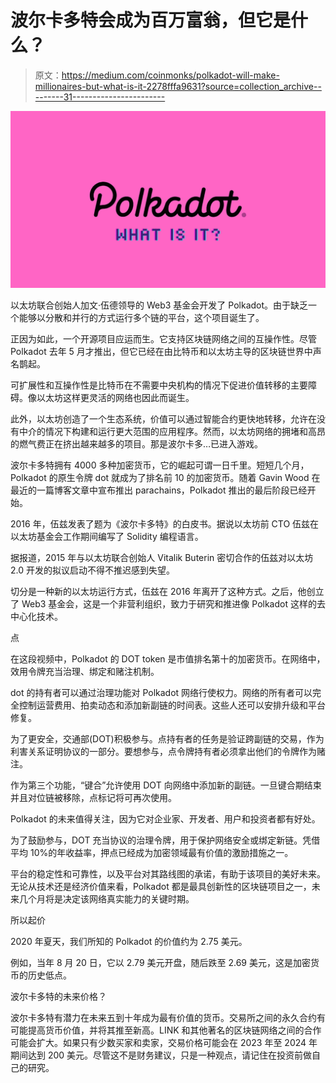 # 波尔卡多特会成为百万富翁，但它是什么？

> 原文：<https://medium.com/coinmonks/polkadot-will-make-millionaires-but-what-is-it-2278fffa9631?source=collection_archive---------31----------------------->

![](img/00b2b3b540b17b8cb5ad804b9b39d7c1.png)

以太坊联合创始人加文·伍德领导的 Web3 基金会开发了 Polkadot。由于缺乏一个能够以分散和并行的方式运行多个链的平台，这个项目诞生了。

正因为如此，一个开源项目应运而生。它支持区块链网络之间的互操作性。尽管 Polkadot 去年 5 月才推出，但它已经在由比特币和以太坊主导的区块链世界中声名鹊起。

可扩展性和互操作性是比特币在不需要中央机构的情况下促进价值转移的主要障碍。像以太坊这样更灵活的网络也因此而诞生。

此外，以太坊创造了一个生态系统，价值可以通过智能合约更快地转移，允许在没有中介的情况下构建和运行更大范围的应用程序。然而，以太坊网络的拥堵和高昂的燃气费正在挤出越来越多的项目。那是波尔卡多…已进入游戏。

波尔卡多特拥有 4000 多种加密货币，它的崛起可谓一日千里。短短几个月，Polkadot 的原生令牌 dot 就成为了排名前 10 的加密货币。随着 Gavin Wood 在最近的一篇博客文章中宣布推出 parachains，Polkadot 推出的最后阶段已经开始。

2016 年，伍兹发表了题为《波尔卡多特》的白皮书。据说以太坊前 CTO 伍兹在以太坊基金会工作期间编写了 Solidity 编程语言。

据报道，2015 年与以太坊联合创始人 Vitalik Buterin 密切合作的伍兹对以太坊 2.0 开发的拟议启动不得不推迟感到失望。

切分是一种新的以太坊运行方式，伍兹在 2016 年离开了这种方式。之后，他创立了 Web3 基金会，这是一个非营利组织，致力于研究和推进像 Polkadot 这样的去中心化技术。

点

在这段视频中，Polkadot 的 DOT token 是市值排名第十的加密货币。在网络中，效用令牌充当治理、绑定和赌注机制。

dot 的持有者可以通过治理功能对 Polkadot 网络行使权力。网络的所有者可以完全控制运营费用、拍卖动态和添加新副链的时间表。这些人还可以安排升级和平台修复。

为了更安全，交通部(DOT)积极参与。点持有者的任务是验证跨副链的交易，作为利害关系证明协议的一部分。要想参与，点令牌持有者必须拿出他们的令牌作为赌注。

作为第三个功能，“键合”允许使用 DOT 向网络中添加新的副链。一旦键合期结束并且对位链被移除，点标记将可再次使用。

Polkadot 的未来值得关注，因为它对企业家、开发者、用户和投资者都有好处。

为了鼓励参与，DOT 充当协议的治理令牌，用于保护网络安全或绑定新链。凭借平均 10%的年收益率，押点已经成为加密领域最有价值的激励措施之一。

平台的稳定性和可靠性，以及平台对其路线图的承诺，有助于该项目的美好未来。无论从技术还是经济价值来看，Polkadot 都是最具创新性的区块链项目之一，未来几个月将是决定该网络真实能力的关键时期。

所以起价

2020 年夏天，我们所知的 Polkadot 的价值约为 2.75 美元。

例如，当年 8 月 20 日，它以 2.79 美元开盘，随后跌至 2.69 美元，这是加密货币的历史低点。

波尔卡多特的未来价格？

波尔卡多特有潜力在未来五到十年成为最有价值的货币。交易所之间的永久合约有可能提高货币价值，并将其推至新高。LINK 和其他著名的区块链网络之间的合作可能会扩大。如果只有少数买家和卖家，交易价格可能会在 2023 年至 2024 年期间达到 200 美元。尽管这不是财务建议，只是一种观点，请记住在投资前做自己的研究。